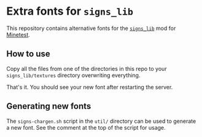 
# Extra fonts for `signs_lib`

This repository contains alternative fonts for the [`signs_lib`][signs_lib]
mod for [Minetest][Minetest].

## How to use

Copy all the files from one of the directories in this repo to your
`signs_lib/textures` directory overwriting everything.

That's it. You should see your new font after restarting the server.

## Generating new fonts

The `signs-chargen.sh` script in the `util/` directory can be used to
generate a new font. See the comment at the top of the script for usage.

[signs_lib]: https://github.com/minetest-mods/signs_lib
[Minetest]: https://github.com/minetest/minetest
